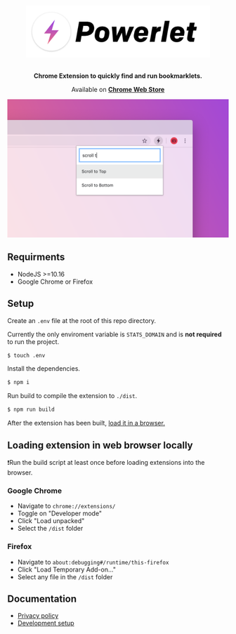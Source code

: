 <div align="center">
  <img src="logo.png" width="420" alt="Powerlet">
  <br><br>

**Chrome Extension to quickly find and run bookmarklets.**

Available on **[Chrome Web Store](https://chrome.google.com/webstore/detail/powerlets/ofecodkcadbenmiknnidnfepbblapgkn)**

  <img src="screenshot.png" width="640" alt="Screenshot of the extension showing search results">

</div>

## Requirments

- NodeJS >=10.16
- Google Chrome or Firefox

## Setup

Create an `.env` file at the root of this repo directory.

Currently the only enviroment variable is `STATS_DOMAIN` and is **not required** to run the project.

```bash
$ touch .env
```

Install the dependencies.

```bash
$ npm i
```

Run build to compile the extension to `./dist`.

```bash
$ npm run build
```

After the extension has been built, [load it in a browser.](#loading-extension-in-web-browser-locally)


## Loading extension in web browser locally

❗️Run the build script at least once before loading extensions into the browser.

### Google Chrome

- Navigate to `chrome://extensions/`
- Toggle on "Developer mode"
- Click "Load unpacked"
- Select the `/dist` folder

### Firefox

- Navigate to `about:debugging#/runtime/this-firefox`
- Click "Load Temporary Add-on..."
- Select any file in the `/dist` folder

## Documentation

- [Privacy policy](./docs/privacy.md)
- [Development setup](./docs/development.md)
